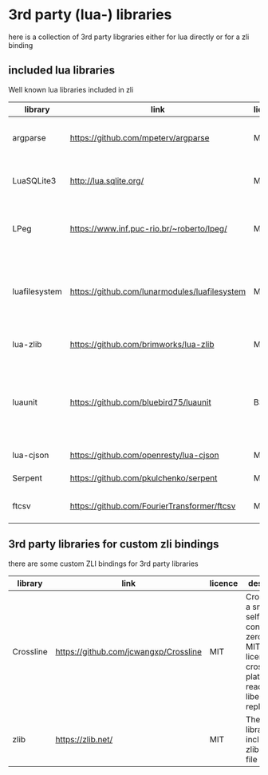 # 3rd party (lua-) libraries

here is a collection of 3rd party libgraries either for lua directly or for a zli binding

## included lua libraries
Well known lua libraries included in zli

| library       | link                                          | licence | description                                                                                                                                  |
| ------------- | --------------------------------------------- | ------- | -------------------------------------------------------------------------------------------------------------------------------------------- |
| argparse      | https://github.com/mpeterv/argparse           | MIT     | Argparse is a feature-rich command line parser for Lua inspired by argparse for Python                                                       |
| LuaSQLite3    | http://lua.sqlite.org/                        | MIT     | LuaSQLite 3 is a thin wrapper around the public domain [SQLite3](https://www.sqlite.org/) database engine.                                   |
| LPeg          | https://www.inf.puc-rio.br/~roberto/lpeg/     | MIT     | LPeg is a new pattern-matching library for Lua, based on Parsing Expression Grammars (PEGs)                                                  |
| luafilesystem | https://github.com/lunarmodules/luafilesystem | MIT     | LuaFileSystem is a Lua library developed to complement the set of functions related to file systems offered by the standard Lua distribution |
| lua-zlib      | https://github.com/brimworks/lua-zlib         | MIT     | lua binding to the [zlib](https://zlib.net/) to compress/decompress                                                                          |
| luaunit       | https://github.com/bluebird75/luaunit         | BSD     | LuaUnit is a popular unit-testing framework for Lua, with an interface typical of xUnit libraries (Python unittest, Junit, NUnit, ...)       |
| lua-cjson     | https://github.com/openresty/lua-cjson        | MIT     | Fast JSON encoding/parsing                                                                                                                   |
| Serpent       | https://github.com/pkulchenko/serpent         | MIT     | Lua serializer and pretty printer.                                                                                                           |
| ftcsv         | https://github.com/FourierTransformer/ftcsv   | MIT     | ftcsv is a fast csv library written in pure Lua                                                                                              |

## 3rd party libraries for custom zli bindings
there are some custom ZLI bindings for 3rd party libraries

| library   | link                                  | licence | description                                                                                                        |
| --------- | ------------------------------------- | ------- | ------------------------------------------------------------------------------------------------------------------ |
| Crossline | https://github.com/jcwangxp/Crossline | MIT     | Crossline is a small, self-contained, zero-config, MIT licensed, cross-platform, readline and libedit replacement. |
| zlib      | https://zlib.net/                     | MIT     | The minizip library included in zlib for zip file handling                                                         |

